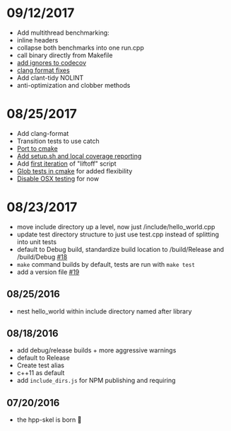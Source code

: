 # 09/12/2017
* Add multithread benchmarking:
* inline headers
* collapse both benchmarks into one run.cpp
* call binary directly from Makefile
* [add ignores to codecov](https://github.com/mapbox/hpp-skel/pull/49)
* [clang format fixes](https://github.com/mapbox/hpp-skel/pull/50)
* Add clant-tidy NOLINT
* anti-optimization and clobber methods

# 08/25/2017

* Add clang-format
* Transition tests to use catch
* [Port to cmake](https://github.com/mapbox/hpp-skel/pull/24)
* [Add setup.sh and local coverage reporting](https://github.com/mapbox/hpp-skel/pull/27)
* Add [first iteration](https://github.com/mapbox/hpp-skel/pull/29) of "liftoff" script
* [Glob tests in cmake](https://github.com/mapbox/hpp-skel/pull/30) for added flexibility 
* [Disable OSX testing](https://github.com/mapbox/hpp-skel/pull/35) for now

# 08/23/2017

* move include directory up a level, now just /include/hello_world.cpp
* update test directory structure to just use test.cpp instead of splitting into unit tests
* default to Debug build, standardize build location to /build/Release and /build/Debug [#18](https://github.com/mapbox/hpp-skel/issues/18)
* `make` command builds by default, tests are run with `make test`
* add a version file [#19](https://github.com/mapbox/hpp-skel/issues/19)

## 08/25/2016

* nest hello_world within include directory named after library

## 08/18/2016

*	add debug/release builds + more aggressive warnings
*	default to Release
* Create test alias
*	c++11 as default
* add `include_dirs.js` for NPM publishing and requiring

## 07/20/2016

* the hpp-skel is born :baby:
